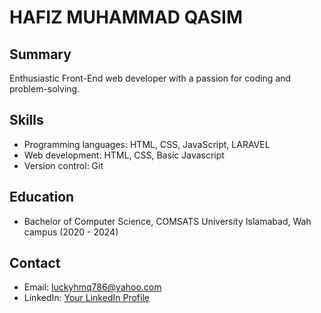# HAFIZ MUHAMMAD QASIM

## Summary
Enthusiastic Front-End web developer with a passion for coding and problem-solving.

## Skills
- Programming languages: HTML, CSS, JavaScript, LARAVEL
- Web development: HTML, CSS, Basic Javascript
- Version control: Git

## Education
- Bachelor of Computer Science, COMSATS University Islamabad, Wah campus (2020 - 2024)

## Contact
- Email: luckyhmq786@yahoo.com
- LinkedIn: [Your LinkedIn Profile](https://www.linkedin.com/in/luckyhmq786/)
